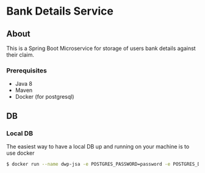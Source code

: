 # Bank Details Service

## About
This is a Spring Boot Microservice for storage of users bank details against their claim.

### Prerequisites

* Java 8
* Maven
* Docker (for postgresql)

## DB
### Local DB

The easiest way to have a local DB up and running on your machine is to use docker
```bash
$ docker run --name dwp-jsa -e POSTGRES_PASSWORD=password -e POSTGRES_DB=dwp-jsa -p5432:5432 postgres
```

